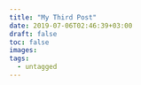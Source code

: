 ```yaml
---
title: "My Third Post"
date: 2019-07-06T02:46:39+03:00
draft: false
toc: false
images:
tags: 
  - untagged
---
```


